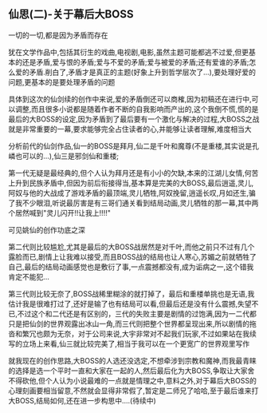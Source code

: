 ## 仙思(二)-关于幕后大BOSS ##

一切的一切,都是因为矛盾而存在
 
犹在文学作品中,包括其衍生的戏曲,电视剧,电影,虽然主题可能都逃不过爱,但更基本的还是矛盾,爱与恨的矛盾;爱与不爱的矛盾;爱与被爱的矛盾;还有爱谁的矛盾;怎么爱的矛盾.削白了,矛盾才是真正的主题(好象上升到哲学层次了...),要处理好爱的问题,更基本的是要处理矛盾的问题
 
具体到这次的仙剑续的创作中来说,爱的矛盾倒还可以商榷,因为初稿还在进行中,可以调整,而且很多小说都是随着作者不断的自我影响而产出的,这个我倒不慌,慌的是最后的大BOSS的设定,因为矛盾到了最后要有一个激化与解决的过程,大BOSS之战就是非常重要的一幕,要求能够完全占住读者的心,并能够让读者理解,难度相当大
 
 
 
分析前代的仙剑作品,仙一的BOSS是拜月,仙二是千叶和魔尊(不是重楼,其实说是孔嶙也可以的...),仙三是邪剑仙和重楼;
 
第一代无疑是最经典的,但个人认为拜月还是有小小的欠缺,本来的江湖儿女情,何苦上升到民族矛盾中,但因为前后衔接得当,基本算是完美的大BOSS,最后逍遥,灵儿,阿奴与他的大战成了游戏矛盾的最顶端,灵儿牺牲,阿奴挽留,逍遥长叹,月如还生,骗了我不少眼泪,听说最厉害是有三哥们通关看到结局动画,灵儿牺牲的那一幕,其中两个居然喊到"灵儿闪开!!让我上!!!!"
 
可见姚仙的创作功底之深
 
第二代则比较尴尬,尤其是最后的大BOSS战居然是对千叶,而他之前只不过有几个露脸而已,剧情上让我难以接受,而且BOSS战的结局也让人寒心,苏媚之前就牺牲了自己,最后的结局动画感觉也是敷衍了事,一点震撼都没有,成为诟病之一,这个错我肯定不能犯...
 
第三代则比较无奈了,BOSS战稀里糊涂的就打掉了，最后和重楼单挑也是无语,我估计我是很难打过了,还好是输了也有结局可以看,但最后还是没有什么震撼,失望不已,不过这个和二代还是有区别的，三代的失败主要是剧情的过饱满,因为一二代都只是把仙剑的世界观露出冰山一角,而三代则把整个世界都呈现出来,所以剧情的拖沓和繁冗也颇为无奈，对于公司来说,大宇非常对不起我们玩家,不过如果站在我续写的立场上来看,仙三就比较完美了,相当于我可以在一个更宽广的世界观里写作
 
就我现在的创作思路,大BOSS的人选还没选定,不想牵涉到宗教和魔神,而我最青睐的选择是选一个平时一直和大家在一起的人,然后最后化为大BOSS,争取让大家舍不得砍他,但个人认为小说最难的一点就是情理之中,意料之外,对于幕后大BOSS的心理刻画要相当留意,不然就会显得非常假了,暂定是二师兄了哈哈,至于最后谁来打大BOSS,结局如何,还在进一步构思中....(待续中)

